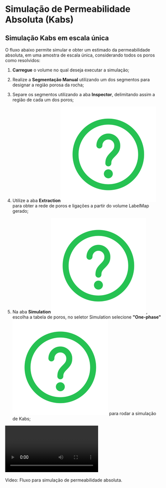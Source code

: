 # Simulação de Permeabilidade Absoluta (Kabs)

<div class="content-wrapper">
    <div class="text-content">
        <h2>Simulação Kabs em escala única</h2>
        <p>O fluxo abaixo permite simular e obter um estimado da permeabilidade absoluta, em uma amostra de escala única, considerando todos os poros como resolvidos:</p>
        <ol>
            <li>
            <p><b>Carregue</b> o volume no qual deseja executar a simulação;</p>
            </li>
            <li>
            <p>Realize a <b>Segmentação Manual</b> utilizando um dos segmentos para designar a região porosa da rocha;</p>
            </li>
            <li>
            <p>Separe os segmentos utilizando a aba <b>Inspector</b>, delimitando assim a região de cada um dos poros;</p>
            </li>
            <li>
            <p>Utilize a aba <b>Extraction</b><a href="../Modulos/PNExtraction.html"><img alt="Know More" src="../../assets/icons/saiba_mais.svg" class="know-more-icon"></a> para obter a rede de poros e ligações a partir do volume LabelMap gerado;</p>
            </li>
            <li>
            <p>Na aba <b>Simulation</b><a href="../Modulos/PNSimulation.html"><img alt="Know More" src="../../assets/icons/saiba_mais.svg" class="know-more-icon"></a>, escolha a tabela de poros, no seletor Simulation selecione <b>"One-phase"</b><a href="../Modulos/PNSimulation.html#one-phase"><img alt="Know More" src="../../assets/icons/saiba_mais.svg" class="know-more-icon"></a> para rodar a simulação de Kabs;</p>
            </li>
        </ol>
    </div>
    <div class="video-wrapper">
        <video class="floating-video" controls>
            <source src="../../assets/videos/pnm_kabs.webm" type="video/webm">
            Sorry, your browser does not support the video tag.
        </video>
        <p class="video-caption">Video: Fluxo para simulação de permeabilidade absoluta.</p>
    </div>
</div>

